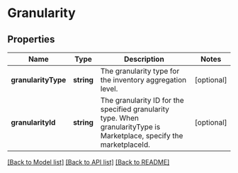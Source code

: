# Granularity

## Properties
Name | Type | Description | Notes
------------ | ------------- | ------------- | -------------
**granularityType** | **string** | The granularity type for the inventory aggregation level. | [optional] 
**granularityId** | **string** | The granularity ID for the specified granularity type. When granularityType is Marketplace, specify the marketplaceId. | [optional] 

[[Back to Model list]](../README.md#documentation-for-models) [[Back to API list]](../README.md#documentation-for-api-endpoints) [[Back to README]](../README.md)



